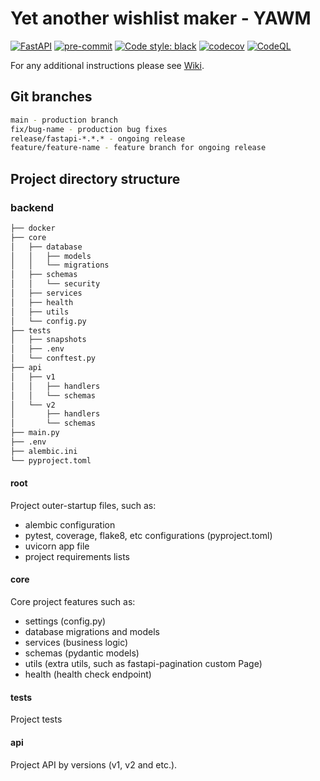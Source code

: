 # Yet another wishlist maker - YAWM

[![FastAPI](https://shields.io/static/v1?label=FastAPI&message=0.75&color=green)](https://github.com/tiangolo/fastapi)
[![pre-commit](https://img.shields.io/badge/pre--commit-enabled-brightgreen?logo=pre-commit&logoColor=white)](https://github.com/pre-commit/pre-commit)
[![Code style: black](https://img.shields.io/badge/code%20style-black-000000.svg)](https://github.com/psf/black)
[![codecov](https://codecov.io/gh/devalv/yawm/branch/main/graph/badge.svg?token=61KST8QUNE)](https://codecov.io/gh/devalv/yawm)
[![CodeQL](https://github.com/devalv/yawm/actions/workflows/codeql-analysis.yml/badge.svg)](https://github.com/devalv/yawm/actions/workflows/codeql-analysis.yml)

For any additional instructions please see [Wiki](https://github.com/devalv/yawm/wiki).

## Git branches

```bash
main - production branch
fix/bug-name - production bug fixes
release/fastapi-*.*.* - ongoing release
feature/feature-name - feature branch for ongoing release
```

## Project directory structure

### backend

```bash
├── docker
├── core
│   ├── database
│   │   ├── models
│   │   └── migrations
│   ├── schemas
│   │   └── security
│   ├── services
│   ├── health
│   ├── utils
│   └── config.py
├── tests
│   ├── snapshots
│   ├── .env
│   └── conftest.py
├── api
│   ├── v1
│   │   ├── handlers
│   │   └── schemas
│   └── v2
│       ├── handlers
│       └── schemas
├── main.py
├── .env
├── alembic.ini
└── pyproject.toml
```

#### root

Project outer-startup files, such as:

- alembic configuration
- pytest, coverage, flake8, etc configurations (pyproject.toml)
- uvicorn app file
- project requirements lists

#### core

Core project features such as:

- settings (config.py)
- database migrations and models
- services (business logic)
- schemas (pydantic models)
- utils (extra utils, such as fastapi-pagination custom Page)
- health (health check endpoint)

#### tests

Project tests

#### api

Project API by versions (v1, v2 and etc.).
